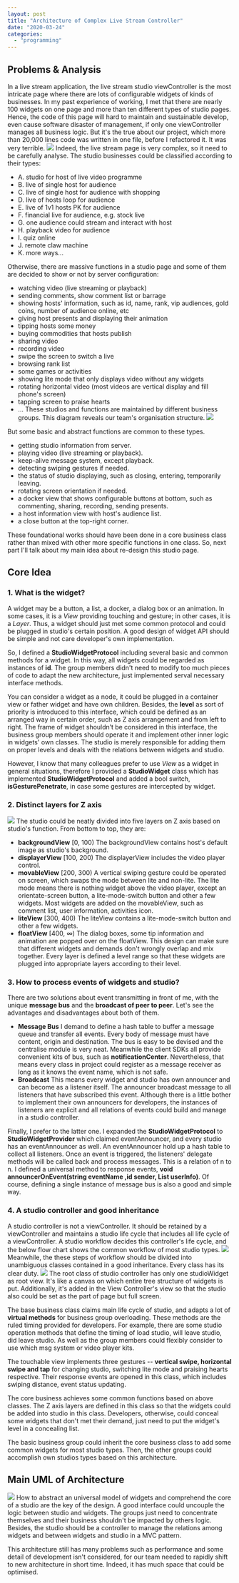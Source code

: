 ```yaml
---
layout: post
title: "Architecture of Complex Live Stream Controller"
date: "2020-03-24"
categories: 
  - "programming"
---
```


## Problems & Analysis

In a live stream application, the live stream studio viewController is the most intricate page where there are lots of configurable widgets of kinds of businesses. In my past experience of working, I met that there are nearly 100 widgets on one page and more than ten different types of studio pages. Hence, the code of this page will hard to maintain and sustainable develop, even cause software disaster of management, if only one viewController manages all business logic. But it's the true about our project, which more than 20,000 lines code was written in one file, before I refactored it. It was very terrible. ![](/assets/img/images/IMG_4631.png) Indeed, the live stream page is very complex, so it need to be carefully analyse. The studio businesses could be classified according to their types:

- A. studio for host of live video programme
- B. live of single host for audience
- C. live of single host for audience with shopping
- D. live of hosts loop for audience
- E. live of 1v1 hosts PK for audience
- F. financial live for audience, e.g. stock live
- G. one audience could stream and interact with host
- H. playback video for audience
- I. quiz online
- J. remote claw machine
- K. more ways...

Otherwise, there are massive functions in a studio page and some of them are decided to show or not by server configuration:

- watching video (live streaming or playback)
- sending comments, show comment list or barrage
- showing hosts' information, such as id, name, rank, vip audiences, gold coins, number of audience online, etc
- giving host presents and displaying their animation
- tipping hosts some money
- buying commodities that hosts publish
- sharing video
- recording video
- swipe the screen to switch a live
- browsing rank list
- some games or activities
- showing lite mode that only displays video without any widgets
- rotating horizontal video (most videos are vertical display and fill phone's screen)
- tapping screen to praise hearts
- ... These studios and functions are maintained by different business groups. This diagram reveals our team's organisation structure. ![](/assets/img/images/Architech-group.png)

But some basic and abstract functions are common to these types.

- getting studio information from server.
- playing video (live streaming or playback).
- keep-alive message system, except playback.
- detecting swiping gestures if needed.
- the status of studio displaying, such as closing, entering, temporarily leaving.
- rotating screen orientation if needed.
- a docker view that shows configurable buttons at bottom, such as commenting, sharing, recording, sending presents.
- a host information view with host's audience list.
- a close button at the top-right corner.

These foundational works should have been done in a core business class rather than mixed with other more specific functions in one class. So, next part I'll talk about my main idea about re-design this studio page.

## Core Idea

### 1\. What is the widget?

A widget may be a button, a list, a docker, a dialog box or an animation. In some cases, it is a _View_ providing touching and gesture; in other cases, it is a _Layer_. Thus, a widget should just met some common protocol and could be plugged in studio's certain position. A good design of widget API should be simple and not care developer's own implementation.

So, I defined a **StudioWidgetProtocol** including several basic and common methods for a widget. In this way, all widgets could be regarded as instances of **id**. The group members didn't need to modify too much pieces of code to adapt the new architecture, just implemented serval necessary interface methods.

You can consider a widget as a node, it could be plugged in a container view or father widget and have own children. Besides, the **level** as sort of priority is introduced to this interface, which could be defined as an arranged way in certain order, such as Z axis arrangement and from left to right. The frame of widget shouldn’t be considered in this interface, the business group members should operate it and implement other inner logic in widgets' own classes. The studio is merely responsible for adding them on proper levels and deals with the relations between widgets and studio.

However, I know that many colleagues prefer to use _View_ as a widget in general situations, therefore I provided a **StudioWidget** class which has implemented **StudioWidgetProtocol** and added a bool switch, **isGesturePenetrate**, in case some gestures are intercepted by widget.

### 2\. Distinct layers for Z axis

![](/assets/img/images/levels.jpg) The studio could be neatly divided into five layers on Z axis based on studio's function. From bottom to top, they are:

- **backgroundView** \[0, 100) The backgroundView contains host's default image as studio's background.
- **displayerView** \[100, 200) The displayerView includes the video player control.
- **movableView** \[200, 300) A vertical swiping gesture could be operated on screen, which swaps the mode between lite and non-lite. The lite mode means there is nothing widget above the video player, except an orientate-screen button, a lite-mode-switch button and other a few widgets. Most widgets are added on the movableView, such as comment list, user information, activities icon.
- **liteView** \[300, 400) The liteView contains a lite-mode-switch button and other a few widgets.
- **floatView** \[400, ∞) The dialog boxes, some tip information and animation are popped over on the floatView. This design can make sure that different widgets and demands don't wrongly overlap and mix together. Every layer is defined a level range so that these widgets are plugged into appropriate layers according to their level.

### 3\. How to process events of widgets and studio?

There are two solutions about event transmitting in front of me, with the unique **message bus** and the **broadcast of peer to peer**. Let's see the advantages and disadvantages about both of them.

- **Message Bus** I demand to define a hash table to buffer a message queue and transfer all events. Every body of message must have content, origin and destination. The bus is easy to be devised and the centralise module is very neat. Meanwhile the client SDKs all provide convenient kits of bus, such as **notificationCenter**. Nevertheless, that means every class in project could register as a message receiver as long as it knows the event name, which is not safe.
- **Broadcast** This means every widget and studio has own announcer and can become as a listener itself. The announcer broadcast message to all listeners that have subscribed this event. Although there is a little bother to implement their own announcers for developers, the instances of listeners are explicit and all relations of events could build and manage in a studio controller.

Finally, I prefer to the latter one. I expanded the **StudioWidgetProtocol** to **StudioWidgetProvider** which claimed eventAnnouncer, and every studio has an eventAnnouncer as well. An eventAnnouncer hold up a hash table to collect all listeners. Once an event is triggered, the listeners' delegate methods will be called back and process messages. This is a relation of n to n. I defined a universal method to response events, **void announcerOnEvent(string eventName ,id sender, List userInfo)**. Of course, defining a single instance of message bus is also a good and simple way.

### 4\. A studio controller and good inheritance

A studio controller is not a viewController. It should be retained by a viewController and maintains a studio life cycle that includes all life cycle of a viewController. A studio workflow decides this controller's life cycle, and the below flow chart shows the common workflow of most studio types. ![](/assets/img/images/live-studio-life-cycle.png) Meanwhile, the these steps of workflow should be divided into unambiguous classes contained in a good inheritance. Every class has its clear duty. ![](/assets/img/images/studio-structure.png) The root class of studio controller has only one studioWidget as root view. It's like a canvas on which entire tree structure of widgets is put. Additionally, it's added in the View Controller's view so that the studio also could be set as the part of page but full screen.

The base business class claims main life cycle of studio, and adapts a lot of **virtual methods** for business group overloading. These methods are the ruled timing provided for developers. For example, there are some studio operation methods that define the timing of load studio, will leave studio, did leave studio. As well as the group members could flexibly consider to use which msg system or video player kits.

The touchable view implements three gestures -- **vertical swipe, horizontal swipe and tap** for changing studio, switching lite mode and praising hearts respective. Their response events are opened in this class, which includes swiping distance, event status updating.

The core business achieves some common functions based on above classes. The Z axis layers are defined in this class so that the widgets could be added into studio in this class. Developers, otherwise, could conceal some widgets that don't met their demand, just need to put the widget's level in a concealing list.

The basic business group could inherit the core business class to add some common widgets for most studio types. Then, the other groups could accomplish own studios types based on this architecture.

## Main UML of Architecture

![](/assets/img/images/IMG_0075.jpg) How to abstract an universal model of widgets and comprehend the core of a studio are the key of the design. A good interface could uncouple the logic between studio and widgets. The groups just need to concentrate themselves and their business shouldn't be impacted by others logic. Besides, the studio should be a controller to manage the relations among widgets and between widgets and studio in a MVC pattern.

This architecture still has many problems such as performance and some detail of development isn't considered, for our team needed to rapidly shift to new architecture in short time. Indeed, it has much space that could be optimised.
